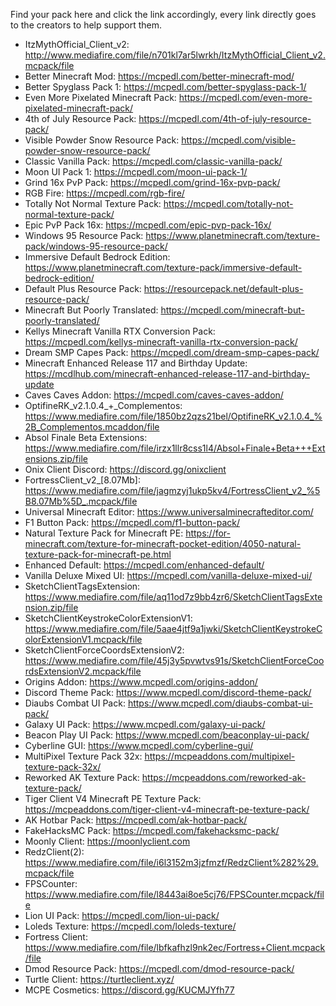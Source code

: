 Find your pack here and click the link accordingly, every link directly goes to the creators to help support them.

- ItzMythOfficial_Client_v2: http://www.mediafire.com/file/n701kl7ar5lwrkh/ItzMythOfficial_Client_v2.mcpack/file
- Better Minecraft Mod: https://mcpedl.com/better-minecraft-mod/
- Better Spyglass Pack 1: https://mcpedl.com/better-spyglass-pack-1/
- Even More Pixelated Minecraft Pack: https://mcpedl.com/even-more-pixelated-minecraft-pack/
- 4th of July Resource Pack: https://mcpedl.com/4th-of-july-resource-pack/
- Visible Powder Snow Resource Pack: https://mcpedl.com/visible-powder-snow-resource-pack/
- Classic Vanilla Pack: https://mcpedl.com/classic-vanilla-pack/
- Moon UI Pack 1: https://mcpedl.com/moon-ui-pack-1/
- Grind 16x PvP Pack: https://mcpedl.com/grind-16x-pvp-pack/
- RGB Fire: https://mcpedl.com/rgb-fire/
- Totally Not Normal Texture Pack: https://mcpedl.com/totally-not-normal-texture-pack/
- Epic PvP Pack 16x: https://mcpedl.com/epic-pvp-pack-16x/
- Windows 95 Resource Pack: https://www.planetminecraft.com/texture-pack/windows-95-resource-pack/
- Immersive Default Bedrock Edition: https://www.planetminecraft.com/texture-pack/immersive-default-bedrock-edition/
- Default Plus Resource Pack: https://resourcepack.net/default-plus-resource-pack/
- Minecraft But Poorly Translated: https://mcpedl.com/minecraft-but-poorly-translated/
- Kellys Minecraft Vanilla RTX Conversion Pack: https://mcpedl.com/kellys-minecraft-vanilla-rtx-conversion-pack/
- Dream SMP Capes Pack: https://mcpedl.com/dream-smp-capes-pack/
- Minecraft Enhanced Release 117 and Birthday Update: https://mcdlhub.com/minecraft-enhanced-release-117-and-birthday-update
- Caves Caves Addon: https://mcpedl.com/caves-caves-addon/
- OptifineRK_v2.1.0.4_+_Complementos: https://www.mediafire.com/file/1850bz2qzs21bel/OptifineRK_v2.1.0.4_%2B_Complementos.mcaddon/file
- Absol Finale Beta Extensions: https://www.mediafire.com/file/irzx1llr8css1l4/Absol+Finale+Beta+++Extensions.zip/file
- Onix Client Discord: https://discord.gg/onixclient
- FortressClient_v2_[8.07Mb]: https://www.mediafire.com/file/jagmzyj1ukp5kv4/FortressClient_v2_%5B8.07Mb%5D_.mcpack/file
- Universal Minecraft Editor: https://www.universalminecrafteditor.com/
- F1 Button Pack: https://mcpedl.com/f1-button-pack/
- Natural Texture Pack for Minecraft PE: https://for-minecraft.com/texture-for-minecraft-pocket-edition/4050-natural-texture-pack-for-minecraft-pe.html
- Enhanced Default: https://mcpedl.com/enhanced-default/
- Vanilla Deluxe Mixed UI: https://mcpedl.com/vanilla-deluxe-mixed-ui/
- SketchClientTagsExtension: https://www.mediafire.com/file/aq11od7z9bb4zr6/SketchClientTagsExtension.zip/file
- SketchClientKeystrokeColorExtensionV1: https://www.mediafire.com/file/5aae4jtf9a1jwki/SketchClientKeystrokeColorExtensionV1.mcpack/file
- SketchClientForceCoordsExtensionV2: https://www.mediafire.com/file/45j3y5pvwtvs91s/SketchClientForceCoordsExtensionV2.mcpack/file
- Origins Addon: https://www.mcpedl.com/origins-addon/
- Discord Theme Pack: https://www.mcpedl.com/discord-theme-pack/
- Diaubs Combat UI Pack: https://www.mcpedl.com/diaubs-combat-ui-pack/
- Galaxy UI Pack: https://www.mcpedl.com/galaxy-ui-pack/
- Beacon Play UI Pack: https://www.mcpedl.com/beaconplay-ui-pack/
- Cyberline GUI: https://www.mcpedl.com/cyberline-gui/
- MultiPixel Texture Pack 32x: https://mcpeaddons.com/multipixel-texture-pack-32x/
- Reworked AK Texture Pack: https://mcpeaddons.com/reworked-ak-texture-pack/
- Tiger Client V4 Minecraft PE Texture Pack: https://mcpeaddons.com/tiger-client-v4-minecraft-pe-texture-pack/
- AK Hotbar Pack: https://mcpedl.com/ak-hotbar-pack/
- FakeHacksMC Pack: https://mcpedl.com/fakehacksmc-pack/
- Moonly Client: https://moonlyclient.com
- RedzClient(2): https://www.mediafire.com/file/i6l3152m3jzfmzf/RedzClient%282%29.mcpack/file
- FPSCounter: https://www.mediafire.com/file/l8443ai8oe5cj76/FPSCounter.mcpack/file
- Lion UI Pack: https://mcpedl.com/lion-ui-pack/
- Loleds Texture: https://mcpedl.com/loleds-texture/
- Fortress Client: https://www.mediafire.com/file/lbfkafhzl9nk2ec/Fortress+Client.mcpack/file
- Dmod Resource Pack: https://mcpedl.com/dmod-resource-pack/
- Turtle Client: https://turtleclient.xyz/
- MCPE Cosmetics: https://discord.gg/KUCMJYfh77
